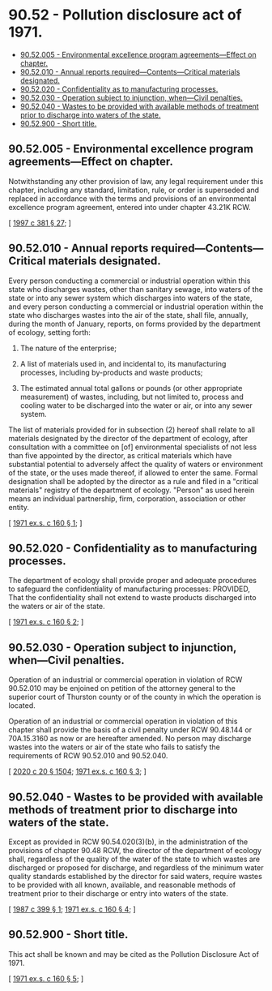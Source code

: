 # 90.52 - Pollution disclosure act of 1971.
* [90.52.005 - Environmental excellence program agreements—Effect on chapter.](#9052005---environmental-excellence-program-agreementseffect-on-chapter)
* [90.52.010 - Annual reports required—Contents—Critical materials designated.](#9052010---annual-reports-requiredcontentscritical-materials-designated)
* [90.52.020 - Confidentiality as to manufacturing processes.](#9052020---confidentiality-as-to-manufacturing-processes)
* [90.52.030 - Operation subject to injunction, when—Civil penalties.](#9052030---operation-subject-to-injunction-whencivil-penalties)
* [90.52.040 - Wastes to be provided with available methods of treatment prior to discharge into waters of the state.](#9052040---wastes-to-be-provided-with-available-methods-of-treatment-prior-to-discharge-into-waters-of-the-state)
* [90.52.900 - Short title.](#9052900---short-title)
## 90.52.005 - Environmental excellence program agreements—Effect on chapter.
Notwithstanding any other provision of law, any legal requirement under this chapter, including any standard, limitation, rule, or order is superseded and replaced in accordance with the terms and provisions of an environmental excellence program agreement, entered into under chapter 43.21K RCW.

\[ [1997 c 381 § 27](https://lawfilesext.leg.wa.gov/biennium/1997-98/Pdf/Bills/Session%20Laws/House/1866-S2.SL.pdf?cite=1997%20c%20381%20§%2027); \]

## 90.52.010 - Annual reports required—Contents—Critical materials designated.
Every person conducting a commercial or industrial operation within this state who discharges wastes, other than sanitary sewage, into waters of the state or into any sewer system which discharges into waters of the state, and every person conducting a commercial or industrial operation within the state who discharges wastes into the air of the state, shall file, annually, during the month of January, reports, on forms provided by the department of ecology, setting forth:

1. The nature of the enterprise;

2. A list of materials used in, and incidental to, its manufacturing processes, including by-products and waste products;

3. The estimated annual total gallons or pounds (or other appropriate measurement) of wastes, including, but not limited to, process and cooling water to be discharged into the water or air, or into any sewer system.

The list of materials provided for in subsection (2) hereof shall relate to all materials designated by the director of the department of ecology, after consultation with a committee on [of] environmental specialists of not less than five appointed by the director, as critical materials which have substantial potential to adversely affect the quality of waters or environment of the state, or the uses made thereof, if allowed to enter the same. Formal designation shall be adopted by the director as a rule and filed in a "critical materials" registry of the department of ecology. "Person" as used herein means an individual partnership, firm, corporation, association or other entity.

\[ [1971 ex.s. c 160 § 1](https://leg.wa.gov/CodeReviser/documents/sessionlaw/1971ex1c160.pdf?cite=1971%20ex.s.%20c%20160%20§%201); \]

## 90.52.020 - Confidentiality as to manufacturing processes.
The department of ecology shall provide proper and adequate procedures to safeguard the confidentiality of manufacturing processes: PROVIDED, That the confidentiality shall not extend to waste products discharged into the waters or air of the state.

\[ [1971 ex.s. c 160 § 2](https://leg.wa.gov/CodeReviser/documents/sessionlaw/1971ex1c160.pdf?cite=1971%20ex.s.%20c%20160%20§%202); \]

## 90.52.030 - Operation subject to injunction, when—Civil penalties.
Operation of an industrial or commercial operation in violation of RCW 90.52.010 may be enjoined on petition of the attorney general to the superior court of Thurston county or of the county in which the operation is located.

Operation of an industrial or commercial operation in violation of this chapter shall provide the basis of a civil penalty under RCW 90.48.144 or 70A.15.3160 as now or are hereafter amended. No person may discharge wastes into the waters or air of the state who fails to satisfy the requirements of RCW 90.52.010 and 90.52.040.

\[ [2020 c 20 § 1504](https://lawfilesext.leg.wa.gov/biennium/2019-20/Pdf/Bills/Session%20Laws/House/2246-S.SL.pdf?cite=2020%20c%2020%20§%201504); [1971 ex.s. c 160 § 3](https://leg.wa.gov/CodeReviser/documents/sessionlaw/1971ex1c160.pdf?cite=1971%20ex.s.%20c%20160%20§%203); \]

## 90.52.040 - Wastes to be provided with available methods of treatment prior to discharge into waters of the state.
Except as provided in RCW 90.54.020(3)(b), in the administration of the provisions of chapter 90.48 RCW, the director of the department of ecology shall, regardless of the quality of the water of the state to which wastes are discharged or proposed for discharge, and regardless of the minimum water quality standards established by the director for said waters, require wastes to be provided with all known, available, and reasonable methods of treatment prior to their discharge or entry into waters of the state.

\[ [1987 c 399 § 1](https://leg.wa.gov/CodeReviser/documents/sessionlaw/1987c399.pdf?cite=1987%20c%20399%20§%201); [1971 ex.s. c 160 § 4](https://leg.wa.gov/CodeReviser/documents/sessionlaw/1971ex1c160.pdf?cite=1971%20ex.s.%20c%20160%20§%204); \]

## 90.52.900 - Short title.
This act shall be known and may be cited as the Pollution Disclosure Act of 1971.

\[ [1971 ex.s. c 160 § 5](https://leg.wa.gov/CodeReviser/documents/sessionlaw/1971ex1c160.pdf?cite=1971%20ex.s.%20c%20160%20§%205); \]

